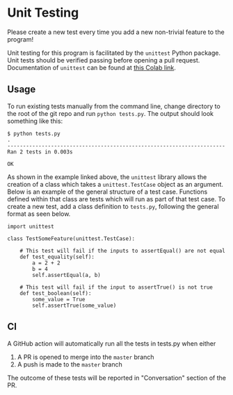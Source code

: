 # Unit Testing
Please create a new test every time you add a new non-trivial feature to the program!

Unit testing for this program is facilitated by the `unittest` Python package. Unit tests should be verified passing before opening a pull request. Documentation of `unittest` can be found at [this Colab link](https://colab.research.google.com/github/caam37830/book/blob/master/09_computing/unittest.ipynb).

## Usage
To run existing tests manually from the command line, change directory to the root of the git repo and run `python tests.py`. The output should look something like this:
```
$ python tests.py
.
----------------------------------------------------------------------
Ran 2 tests in 0.003s

OK
```

As shown in the example linked above, the `unittest` library allows the creation of a class which takes a `unittest.TestCase` object as an argument. Below is an example of the general structure of a test case. Functions defined within that class are tests which will run as part of that test case. To create a new test, add a class definition to `tests.py`, following the general format as seen below.

```
import unittest

class TestSomeFeature(unittest.TestCase):

    # This test will fail if the inputs to assertEqual() are not equal
    def test_equality(self):
        a = 2 + 2
        b = 4
        self.assertEqual(a, b)
    
    # This test will fail if the input to assertTrue() is not true
    def test_boolean(self):
        some_value = True
        self.assertTrue(some_value)
```

## CI
A GitHub action will automatically run all the tests in tests.py when either
1. A PR is opened to merge into the `master` branch
2. A push is made to the `master` branch

The outcome of these tests will be reported in "Conversation" section of the PR.
